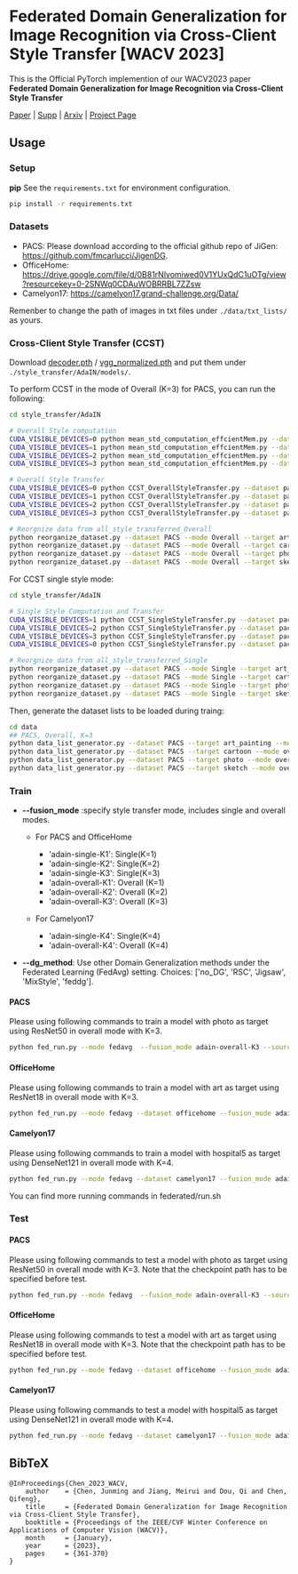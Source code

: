 # Federated Domain Generalization for Image Recognition via Cross-Client Style Transfer [WACV 2023]
This is the Official PyTorch implemention of our WACV2023 paper **Federated Domain Generalization for Image Recognition via Cross-Client Style Transfer**

[Paper](https://openaccess.thecvf.com/content/WACV2023/html/Chen_Federated_Domain_Generalization_for_Image_Recognition_via_Cross-Client_Style_Transfer_WACV_2023_paper.html) |  [Supp](https://openaccess.thecvf.com/content/WACV2023/supplemental/Chen_Federated_Domain_Generalization_WACV_2023_supplemental.pdf) | [Arxiv](https://arxiv.org/abs/2210.00912) | [Project Page](https://chenjunming.ml/proj/CCST/)
## Usage
### Setup
**pip**
See the `requirements.txt` for environment configuration. 
```bash
pip install -r requirements.txt
```

### Datasets
- PACS: Please download according to the official github repo of JiGen: https://github.com/fmcarlucci/JigenDG.
- OfficeHome: https://drive.google.com/file/d/0B81rNlvomiwed0V1YUxQdC1uOTg/view?resourcekey=0-2SNWq0CDAuWOBRRBL7ZZsw
- Camelyon17: https://camelyon17.grand-challenge.org/Data/

Remenber to change the path of images in txt files under ```./data/txt_lists/``` as yours.

### Cross-Client Style Transfer (CCST)
Download [decoder.pth](https://drive.google.com/file/d/1bMfhMMwPeXnYSQI6cDWElSZxOxc6aVyr/view?usp=sharing) / [vgg_normalized.pth](https://drive.google.com/file/d/1EpkBA2K2eYILDSyPTt0fztz59UjAIpZU/view?usp=sharing) and put them under ```./style_transfer/AdaIN/models/```.

To perform CCST in the mode of Overall (K=3) for PACS, you can run the following:
```bash
cd style_transfer/AdaIN

# Overall Style computation
CUDA_VISIBLE_DEVICES=0 python mean_std_computation_effcientMem.py --dataset pacs --image_size 512 --target art_painting --batch 32 &
CUDA_VISIBLE_DEVICES=1 python mean_std_computation_effcientMem.py --dataset pacs --image_size 512 --target cartoon --batch 32 &
CUDA_VISIBLE_DEVICES=2 python mean_std_computation_effcientMem.py --dataset pacs --image_size 512 --target photo --batch 32 &
CUDA_VISIBLE_DEVICES=3 python mean_std_computation_effcientMem.py --dataset pacs --image_size 512 --target sketch --batch 32

# Overall Style Transfer
CUDA_VISIBLE_DEVICES=0 python CCST_OverallStyleTransfer.py --dataset pacs --target art_painting --batch 6 --image_size 512 &
CUDA_VISIBLE_DEVICES=1 python CCST_OverallStyleTransfer.py --dataset pacs --target cartoon --batch 6 --image_size 512 &
CUDA_VISIBLE_DEVICES=2 python CCST_OverallStyleTransfer.py --dataset pacs --target photo --batch 6 --image_size 512 &
CUDA_VISIBLE_DEVICES=3 python CCST_OverallStyleTransfer.py --dataset pacs --target sketch --batch 6 --image_size 512 &

# Reorgnize data from all_style_transferred_Overall
python reorganize_dataset.py --dataset PACS --mode Overall --target art_painting &
python reorganize_dataset.py --dataset PACS --mode Overall --target cartoon &
python reorganize_dataset.py --dataset PACS --mode Overall --target photo &
python reorganize_dataset.py --dataset PACS --mode Overall --target sketch 
```

For CCST single style mode:
```bash 
cd style_transfer/AdaIN

# Single Style Computation and Transfer
CUDA_VISIBLE_DEVICES=1 python CCST_SingleStyleTransfer.py --dataset pacs --target art_painting --batch 32 --image_size 512 &
CUDA_VISIBLE_DEVICES=2 python CCST_SingleStyleTransfer.py --dataset pacs --target cartoon --batch 6 --image_size 512 &
CUDA_VISIBLE_DEVICES=3 python CCST_SingleStyleTransfer.py --dataset pacs --target photo --batch 6 --image_size 512 &
CUDA_VISIBLE_DEVICES=0 python CCST_SingleStyleTransfer.py --dataset pacs --target sketch --batch 6 --image_size 512 &

# Reorgnize data from all_style_transferred_Single
python reorganize_dataset.py --dataset PACS --mode Single --target art_painting &
python reorganize_dataset.py --dataset PACS --mode Single --target cartoon &
python reorganize_dataset.py --dataset PACS --mode Single --target photo &
python reorganize_dataset.py --dataset PACS --mode Single --target sketch 
```

Then, generate the dataset lists to be loaded during traing:

```bash
cd data
## PACS, Overall, K=3
python data_list_generator.py --dataset PACS --target art_painting --mode overall --style adain --K 3 &
python data_list_generator.py --dataset PACS --target cartoon --mode overall --style adain --K 3 &
python data_list_generator.py --dataset PACS --target photo --mode overall --style adain --K 3 &
python data_list_generator.py --dataset PACS --target sketch --mode overall --style adain --K 3 &
```

### Train

- **--fusion_mode** :specify style transfer mode, includes single and overall modes.

  - For PACS and OfficeHome

    - 'adain-single-K1': Single(K=1)
    - 'adain-single-K2': Single(K=2)
    - 'adain-single-K3': Single(K=3)
    - 'adain-overall-K1': Overall (K=1)
    - 'adain-overall-K2': Overall (K=2)
    - 'adain-overall-K3': Overall (K=3)

  - For Camelyon17

    - 'adain-single-K4': Single(K=4)
    - 'adain-overall-K4': Overall (K=4)

- **--dg_method**: Use other Domain Generalization methods under the Federated Learning (FedAvg) setting. Choices: ['no_DG', 'RSC', 'Jigsaw', 'MixStyle', 'feddg'].

#### PACS
Please using following commands to train a model with photo as target using ResNet50 in overall mode with K=3.
```bash
python fed_run.py --mode fedavg  --fusion_mode adain-overall-K3 --source art_painting cartoon sketch --target photo  --random_horiz_flip 0.5 --n_classes 7 --network resnet50 --lr 0.001 --image_size 222 --batch 64 --log
```
#### OfficeHome
Please using following commands to train a model with art as target using ResNet18 in overall mode with K=3.
```bash
python fed_run.py --mode fedavg --dataset officehome --fusion_mode adain-overall-K3 --source clipart product real_world --target art  --random_horiz_flip 0.5 --n_classes 65 --network resnet18 --lr 0.001 --image_size 222 --batch 32 --log
```
#### Camelyon17
Please using following commands to train a model with hospital5 as target using DenseNet121 in overall mode with K=4.
```bash
python fed_run.py --mode fedavg --dataset camelyon17 --fusion_mode adain-overall-K4 --source hospital1 hospital2 hospital3 hospital4  --target hospital5  --random_horiz_flip 0.5 --n_classes 2 --network densenet --lr 0.001 --image_size 96 --batch 32 --log --iters 200

```

You can find more running commands in federated/run.sh


### Test
#### PACS
Please using following commands to test a model with photo as target using ResNet50 in overall mode with K=3.
Note that the checkpoint path has to be specified before test.
```bash
python fed_run.py --mode fedavg  --fusion_mode adain-overall-K3 --source art_painting cartoon sketch --target photo --n_classes 7 --network resnet50 --lr 0.001 --image_size 222 --batch 64 --test
```
#### OfficeHome
Please using following commands to test a model with art as target using ResNet18 in overall mode with K=3.
Note that the checkpoint path has to be specified before test.

```bash
python fed_run.py --mode fedavg --dataset officehome --fusion_mode adain-overall-K3 --source clipart product real_world --target art  --n_classes 65 --network resnet18 --lr 0.001 --image_size 222 --batch 32 --test
```

#### Camelyon17
Please using following commands to test a model with hospital5 as target using DenseNet121 in overall mode with K=4.
```bash
python fed_run.py --mode fedavg --dataset camelyon17 --fusion_mode adain-overall-K4 --source hospital1 hospital2 hospital3 hospital4  --target hospital5  --random_horiz_flip 0.5 --n_classes 2 --network densenet --lr 0.001 --image_size 96 --batch 32 --test

```

## BibTeX
```
@InProceedings{Chen_2023_WACV,
    author    = {Chen, Junming and Jiang, Meirui and Dou, Qi and Chen, Qifeng},
    title     = {Federated Domain Generalization for Image Recognition via Cross-Client Style Transfer},
    booktitle = {Proceedings of the IEEE/CVF Winter Conference on Applications of Computer Vision (WACV)},
    month     = {January},
    year      = {2023},
    pages     = {361-370}
}
```